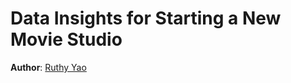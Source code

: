 # Data Insights for Starting a New Movie Studio

**Author**: [Ruthy Yao ](mailto:ruthy.yao@gmail.com)
